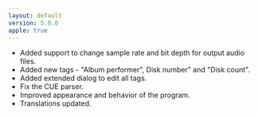 ```yaml
---
layout: default
version: 5.0.0
apple: true
---
```


* Added support to change sample rate and bit depth for output audio files.
* Added new tags - "Album performer", Disk number" and "Disk count".
* Added extended dialog to edit all tags.
* Fix the CUE parser.
* Improved appearance and behavior of the program.
* Translations updated.

